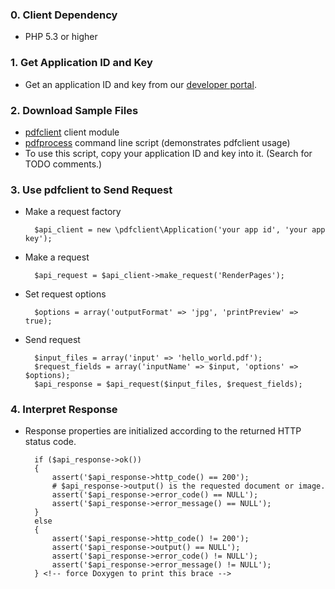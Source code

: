<!-- this prevents Doxygen from putting excess space at the top of the page -->
### 0. Client Dependency

* PHP 5.3 or higher

### 1. Get Application ID and Key

* Get an application ID and key from our
[developer portal](http://api.datalogics-cloud.com/).

### 2. Download Sample Files

* [pdfclient](download/pdfclient.php) client module
* [pdfprocess](download/pdfprocess.php) command line script
(demonstrates pdfclient usage)
* To use this script, copy your application ID and key into it.
(Search for TODO comments.)

### 3. Use pdfclient to Send Request

* Make a request factory

        $api_client = new \pdfclient\Application('your app id', 'your app key');

* Make a request

        $api_request = $api_client->make_request('RenderPages');

* Set request options

        $options = array('outputFormat' => 'jpg', 'printPreview' => true);

* Send request 

        $input_files = array('input' => 'hello_world.pdf');
        $request_fields = array('inputName' => $input, 'options' => $options);
        $api_response = $api_request($input_files, $request_fields);

### 4. Interpret Response

* Response properties are initialized according to the returned HTTP
status code.

        if ($api_response->ok())
        {
            assert('$api_response->http_code() == 200');
            # $api_response->output() is the requested document or image.
            assert('$api_response->error_code() == NULL');
            assert('$api_response->error_message() == NULL');
        }
        else
        {
            assert('$api_response->http_code() != 200');
            assert('$api_response->output() == NULL');
            assert('$api_response->error_code() != NULL');
            assert('$api_response->error_message() != NULL');
        } <!-- force Doxygen to print this brace -->

